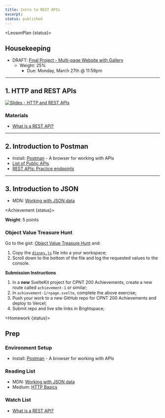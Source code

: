 ```yaml
---
title: Intro to REST APIs
excerpt: 
status: published
---
```


<script>
	import Homework from "$lib/components/Homework.svelte";
	import LessonPlan from "$lib/components/LessonPlan.svelte";
	import LabTime from "$lib/components/LabTime.svelte";
	import Achievement from "$lib/components/Achievement.svelte";
</script>

<LessonPlan {status}>

## Housekeeping
- DRAFT: [Final Project - Multi-page Website with Gallery](/courses/cpnt-262/assessments/final-project)
    - Weight: 25%
	  - Due: Monday, March 27th @ 11:59pm  

---

## 1. HTTP and REST APIs
[![Slides - HTTP and REST APIs](/images/slides/http-rest.png)](https://sait-wbdv.github.io/slides/w23/cpnt-200/http-rest.html)

### Materials
- [What is a REST API?](https://www.youtube.com/watch?v=lsMQRaeKNDk)

---

## 2. Introduction to Postman
- Install: [Postman](https://www.postman.com/) - A browser for working with APIs
- [List of Public APIs](https://github.com/public-apis/public-apis)
- [REST APIs: Practice endpoints](https://gist.github.com/acidtone/673dfc5c11ce06e9e8cd6ce33609eb3c)

---

## 3. Introduction to JSON
- MDN: [Working with JSON data](https://developer.mozilla.org/en-US/docs/Learn/JavaScript/Objects/JSON)

</LessonPlan>

<Achievement {status}>

**Weight**: 5 points

### Object Value Treasure Hunt
Go to the gist: [Object Value Treasure Hunt](https://gist.github.com/acidtone/85c2f7bfa287119033582d57d0525222) and:
1. Copy the [`disney.js`](https://gist.githubusercontent.com/acidtone/85c2f7bfa287119033582d57d0525222/raw/a0dd7e258a41c99471e2af750cca9fc44e544526/disney.js) file into a your workspace;
2. Scroll down to the bottom of the file and log the requested values to the console.

**Submission Instructions**
1. In a **new** SvelteKit project for CPNT 200 Achievements, create a new route called `achievement-1` or similar;
2. In `achievement-1/+page.svelte`, complete the above exercise;
3. Push your work to a new GitHub repo for CPNT 200 Achievements and deploy to Vercel;
4. Submit repo and live site links in Brightspace;

</Achievement>

<Homework {status}>

## Prep
### Environment Setup
- Install: [Postman](https://www.postman.com/) - A browser for working with APIs

### Reading List
- MDN: [Working with JSON data](https://developer.mozilla.org/en-US/docs/Learn/JavaScript/Objects/JSON)
- Medium: [HTTP Basics](https://medium.com/nerd-for-tech/http-basics-d86fbf8107ec)

### Watch List
- [What is a REST API?](https://www.youtube.com/watch?v=lsMQRaeKNDk)

</Homework>